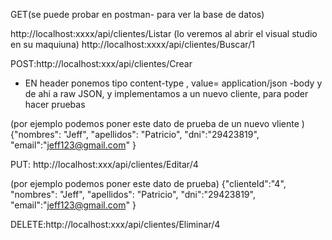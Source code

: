 GET(se puede probar en postman- para ver la base de datos)

http://localhost:xxxx/api/clientes/Listar (lo veremos al abrir el visual studio en su maquiuna)
http://localhost:xxxx/api/clientes/Buscar/1



POST:http://localhost:xxx/api/clientes/Crear

- EN header ponemos tipo content-type , value= application/json
-body y de ahi a raw JSON, y implementamos a un nuevo cliente, para poder hacer pruebas


(por ejemplo podemos poner este dato de prueba de un nuevo vliente )
{"nombres": "Jeff",
"apellidos": "Patricio",
"dni":"29423819",
"email":"jeff123@gmail.com"
}


PUT: http://localhost:xxx/api/clientes/Editar/4

(por ejemplo podemos poner este dato de prueba)
{"clienteId":"4",
"nombres": "Jeff",
"apellidos": "Patricio",
"dni":"29423819",
"email":"jeff123@gmail.com"
}






DELETE:http://localhost:xxx/api/clientes/Eliminar/4
